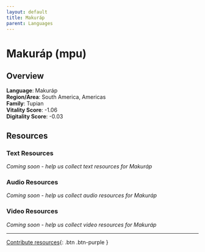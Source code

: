 ```yaml
---
layout: default
title: Makuráp
parent: Languages
---
```


# Makuráp (mpu)

## Overview

**Language**: Makuráp  
**Region/Area**: South America, Americas  
**Family**: Tupian  
**Vitality Score**: -1.06  
**Digitality Score**: -0.03  

## Resources

### Text Resources
*Coming soon - help us collect text resources for Makuráp*

### Audio Resources
*Coming soon - help us collect audio resources for Makuráp*

### Video Resources
*Coming soon - help us collect video resources for Makuráp*

---

[Contribute resources](https://fairtrain.github.io/){: .btn .btn-purple }
